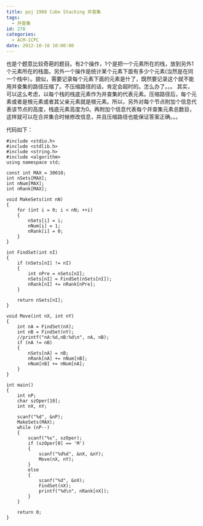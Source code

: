 ```yaml
---
title: poj 1988 Cube Stacking 并查集
tags:
  - 并查集
id: 278
categories:
  - ACM-ICPC
date: 2012-10-10 10:00:00
---
```


也是个题意比较奇葩的题目。有2个操作，1个是把一个元素所在的栈，放到另外1个元素所在的栈面。另外一个操作是统计某个元素下面有多少个元素(当然是在同一个栈中）。貌似，需要记录每个元素下面的元素是什了，既然要记录这个就不能用并查集的路径压缩了。不压缩路径的话，肯定会超时的。怎么办了。。。
其实，可以这么考虑，以每个栈的栈底元素作为并查集的代表元素。压缩路径后，每个元素或者是根元素或者其父亲元素就是根元素。所以，另外对每个节点附加个信息代表该节点的高度，栈底元素高度为0。再附加个信息代表每个并查集元素总数目，这样就可以在合并集合时候修改信息，并且压缩路径也能保证答案正确。。。

代码如下：
``` stylus
#include <stdio.h>
#include <stdlib.h>
#include <string.h>
#include <algorithm>
using namespace std;

const int MAX = 30010;
int nSets[MAX];
int nNum[MAX];
int nRank[MAX];

void MakeSets(int nN)
{
    for (int i = 0; i < nN; ++i)
    {
        nSets[i] = i;
        nNum[i] = 1;
        nRank[i] = 0;
    }
}

int FindSet(int nI)
{
    if (nSets[nI] != nI)
    {
        int nPre = nSets[nI];
        nSets[nI] = FindSet(nSets[nI]);
        nRank[nI] += nRank[nPre];
    }

    return nSets[nI];
}

void Move(int nX, int nY)
{
    int nA = FindSet(nX);
    int nB = FindSet(nY);
    //printf("nA:%d,nB:%d\n", nA, nB);
    if (nA != nB)
    {
        nSets[nA] = nB;
        nRank[nA] += nNum[nB];
        nNum[nB] += nNum[nA];
    }
}

int main()
{
    int nP;
    char szOper[10];
    int nX, nY;

    scanf("%d", &nP);
    MakeSets(MAX);
    while (nP--)
    {
        scanf("%s", szOper);
        if (szOper[0] == 'M')
        {
            scanf("%d%d", &nX, &nY);
            Move(nX, nY);
        }
        else
        {
            scanf("%d", &nX);
            FindSet(nX);
            printf("%d\n", nRank[nX]);
        }
    }

    return 0;
}
```